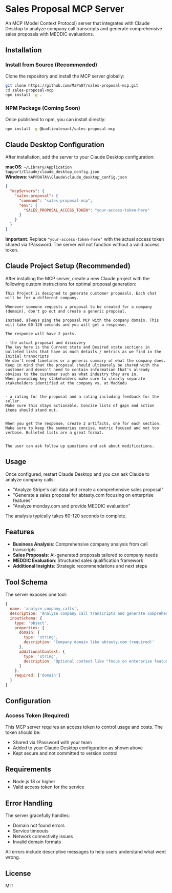# Sales Proposal MCP Server

An MCP (Model Context Protocol) server that integrates with Claude Desktop to analyze company call transcripts and generate comprehensive sales proposals with MEDDIC evaluations.

## Installation

### Install from Source (Recommended)

Clone the repository and install the MCP server globally:

```bash
git clone https://github.com/MaPa07/sales-proposal-mcp.git
cd sales-proposal-mcp
npm install -g .
```

### NPM Package (Coming Soon)

Once published to npm, you can install directly:

```bash
npm install -g @badlieutenant/sales-proposal-mcp
```

## Claude Desktop Configuration

After installation, add the server to your Claude Desktop configuration:

**macOS**: `~/Library/Application Support/Claude/claude_desktop_config.json`  
**Windows**: `%APPDATA%\Claude\claude_desktop_config.json`

```json
{
  "mcpServers": {
    "sales-proposal": {
      "command": "sales-proposal-mcp",
      "env": {
        "SALES_PROPOSAL_ACCESS_TOKEN": "your-access-token-here"
      }
    }
  }
}
```

**Important**: Replace `"your-access-token-here"` with the actual access token shared via 1Password. The server will not function without a valid access token.

## Claude Project Setup (Recommended)

After installing the MCP server, create a new Claude project with the following custom instructions for optimal proposal generation:

```
This Project is designed to generate customer proposals. Each chat will be for a different company. 

Whenever someone requests a proposal to be created for a company (domain), don't go out and create a generic proposal. 

Instead, always ping the proposal MCP with the company domain. This will take 60-120 seconds and you will get a response.

The response will have 2 parts.

- the actual proposal and discovery
The key here is the Current state and Desired state sections in bulleted lists that have as much details / metrics as we find in the initial transcripts
We don't need timelines or a generic summary of what the company does. Keep in mind that the proposal should ultimately be shared with the customer and doesn't need to contain information that's already obvious to the customer such as what industry they are in.
When providing key stakeholders make sure to clearly separate stakeholders identified at the company vs. at MadKudu


- a rating for the proposal and a rating including feedback for the seller.
Make sure this stays actionable. Concise lists of gaps and action items should stand out.


When you get the response, create 2 artifacts, one for each section.
Make sure to keep the summaries concise, metric focused and not too verbose. Bulleted lists are a great format. 


The user can ask follow up questions and ask about modifications.
```

## Usage

Once configured, restart Claude Desktop and you can ask Claude to analyze company calls:

- "Analyze Stripe's call data and create a comprehensive sales proposal"
- "Generate a sales proposal for abtasty.com focusing on enterprise features"  
- "Analyze monday.com and provide MEDDIC evaluation"

The analysis typically takes 60-120 seconds to complete.

## Features

- **Business Analysis**: Comprehensive company analysis from call transcripts
- **Sales Proposals**: AI-generated proposals tailored to company needs
- **MEDDIC Evaluation**: Structured sales qualification framework
- **Additional Insights**: Strategic recommendations and next steps

## Tool Schema

The server exposes one tool:

```javascript
{
  name: 'analyze_company_calls',
  description: 'Analyze company call transcripts and generate comprehensive sales proposal with MEDDIC evaluation',
  inputSchema: {
    type: 'object',
    properties: {
      domain: {
        type: 'string',
        description: 'Company domain like abtasty.com (required)'
      },
      additionalContext: {
        type: 'string', 
        description: 'Optional context like "focus on enterprise features"'
      }
    },
    required: ['domain']
  }
}
```

## Configuration

### Access Token (Required)

This MCP server requires an access token to control usage and costs. The token should be:
- Shared via 1Password with your team
- Added to your Claude Desktop configuration as shown above
- Kept secure and not committed to version control

## Requirements

- Node.js 18 or higher
- Valid access token for the service

## Error Handling

The server gracefully handles:
- Domain not found errors
- Service timeouts
- Network connectivity issues
- Invalid domain formats

All errors include descriptive messages to help users understand what went wrong.

## License

MIT
